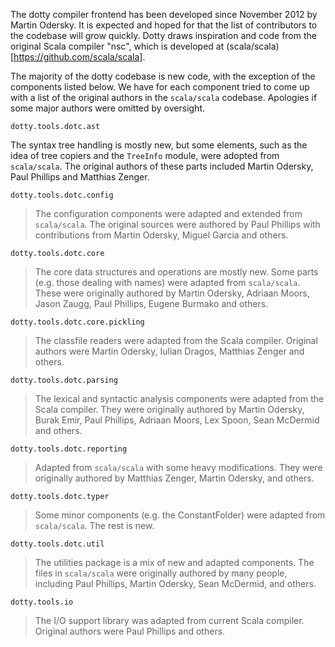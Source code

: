 The dotty compiler frontend has been developed since November 2012 by Martin Odersky. It is expected and hoped for 
that the list of contributors to the codebase will grow quickly. Dotty draws inspiration and code from the original
Scala compiler "nsc", which is developed at (scala/scala)[https://github.com/scala/scala]. 

The majority of the dotty codebase is new code, with the exception of the components listed below. We have for each component tried to 
come up with a list of the original authors in the `scala/scala` codebase. Apologies if some major authors were omitted
by oversight.

`dotty.tools.dotc.ast`

The syntax tree handling is mostly new, but some elements, such as the idea of tree copiers and the `TreeInfo` module, were adopted from `scala/scala`. 
The original authors of these parts included Martin Odersky, Paul Phillips and Matthias Zenger.

`dotty.tools.dotc.config`

> The configuration components were adapted and extended from `scala/scala`. 
> The original sources were authored by Paul Phillips with contributions from Martin Odersky, Miguel Garcia and others.
  
`dotty.tools.dotc.core`

> The core data structures and operations are mostly new. Some parts (e.g. those dealing with names) were adapted from `scala/scala`. 
> These were originally authored by Martin Odersky, Adriaan Moors, Jason Zaugg, Paul Phillips, Eugene Burmako and others.

`dotty.tools.dotc.core.pickling`

> The classfile readers were adapted from the Scala compiler. Original authors were Martin Odersky, Iulian Dragos, Matthias Zenger and others.

`dotty.tools.dotc.parsing`

> The lexical and syntactic analysis components were adapted from the Scala compiler. They were originally authored by Martin Odersky,
> Burak Emir, Paul Phillips, Adriaan Moors, Lex Spoon, Sean McDermid and others.

`dotty.tools.dotc.reporting`

> Adapted from `scala/scala` with some heavy modifications. They were originally authored by Matthias Zenger, Martin Odersky, 
and others.

`dotty.tools.dotc.typer`

> Some minor components (e.g. the ConstantFolder) were adapted from `scala/scala`. The rest is new.

`dotty.tools.dotc.util`

> The utilities package is a mix of new and adapted components. The files in `scala/scala` were originally authored by many people,
> including Paul Phillips, Martin Odersky, Sean McDermid, and others.
  
`dotty.tools.io`   

> The I/O support library was adapted from current Scala compiler. Original authors were Paul Phillips and others.



